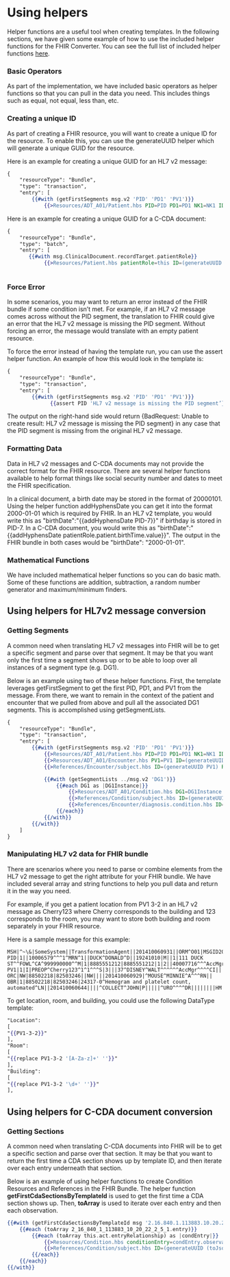 # Using helpers

Helper functions are a useful tool when creating templates. In the following sections, we have given some example of how to use the included helper functions for the FHIR Converter. You can see the full list of included helper functions [here](helper-functions-summary.md).

### Basic Operators

As part of the implementation, we have included basic operators as helper functions so that you can pull in the data you need. This includes things such as equal, not equal, less than, etc.

### Creating a unique ID

As part of creating a FHIR resource, you will want to create a unique ID for the resource. To enable this, you can use the generateUUID helper which will generate a unique GUID for the resource.

Here is an example for creating a unique GUID for an HL7 v2 message:

```hbs
{
    "resourceType": "Bundle",
    "type": "transaction",
    "entry": [
        {{#with (getFirstSegments msg.v2 'PID' 'PD1' 'PV1')}}
            {{>Resources/ADT_A01/Patient.hbs PID=PID PD1=PD1 NK1=NK1 ID=(generateUUID PID)}},
```

Here is an example for creating a unique GUID for a C-CDA document:

```hbs
{
    "resourceType": "Bundle",
    "type": "batch",
    "entry": [
       {{#with msg.ClinicalDocument.recordTarget.patientRole}}
            {{>Resources/Patient.hbs patientRole=this ID=(generateUUID (toJsonString this))}},
  
```

### Force Error

In some scenarios, you may want to return an error instead of the FHIR bundle if some condition isn’t met. For example, if an HL7 v2 message comes across without the PID segment, the translation to FHIR could give an error that the HL7 v2 message is missing the PID segment. Without forcing an error, the message would translate with an empty patient resource.

To force the error instead of having the template run, you can use the assert helper function. An example of how this would look in the template is:

```hbs
{
    "resourceType": "Bundle",
    "type": "transaction",
    "entry": [
        {{#with (getFirstSegments msg.v2 'PID' 'PD1' 'PV1')}}
              {{assert PID 'HL7 v2 message is missing the PID segment’}}
```

The output on the right-hand side would return {BadRequest: Unable to create result: HL7 v2 message is missing the PID segment} in any case that the PID segment is missing from the original HL7 v2 message.

### Formatting Data

Data in HL7 v2 messages and C-CDA documents may not provide the correct format for the FHIR resource. There are several helper functions available to help format things like social security number and dates to meet the FHIR specification.

In a clinical document, a birth date may be stored in the format of 20000101. Using the helper function addHyphensDate you can get it into the format 2000-01-01 which is required by FHIR. In an HL7 v2 template, you would write this as "birthDate":"{{addHyphensDate PID-7}}" if birthday is stored in PID-7. In a C-CDA document, you would write this as "birthDate":"{{addHyphensDate patientRole.patient.birthTime.value}}". The output in the FHIR bundle in both cases would be "birthDate": "2000-01-01".

### Mathematical Functions

We have included mathematical helper functions so you can do basic math. Some of these functions are addition, subtraction, a random number generator and maximum/minimum finders.

## Using helpers for HL7v2 message conversion

### Getting Segments

A common need when translating HL7 v2 messages into FHIR will be to get a specific segment and parse over that segment. It may be that you want only the first time a segment shows up or to be able to loop over all instances of a segment type (e.g. DG1).

Below is an example using two of these helper functions. First, the template leverages getFirstSegment to get the first PID, PD1, and PV1 from the message. From there, we want to remain in the context of the patient and encounter that we pulled from above and pull all the associated DG1 segments. This is accomplished using getSegmentLists.

```hbs
{
    "resourceType": "Bundle",
    "type": "transaction",
    "entry": [
        {{#with (getFirstSegments msg.v2 'PID' 'PD1' 'PV1')}}
            {{>Resources/ADT_A01/Patient.hbs PID=PID PD1=PD1 NK1=NK1 ID=(generateUUID PID)}},
            {{>Resources/ADT_A01/Encounter.hbs PV1=PV1 ID=(generateUUID PV1)}},
            {{>References/Encounter/subject.hbs ID=(generateUUID PV1) REF=(generateUUID PID)}},

            {{#with (getSegmentLists ../msg.v2 'DG1')}}
                {{#each DG1 as |DG1Instance|}}
                    {{>Resources/ADT_A01/Condition.hbs DG1=DG1Instance ID=(generateUUID DG1Instance)}},
                    {{>References/Condition/subject.hbs ID=(generateUUID DG1Instance) REF=(generateUUID ../../PID)}},
                    {{>References/Encounter/diagnosis.condition.hbs ID=(generateUUID ../../PV1) REF=(generateUUID DG1Instance)}},
                {{/each}}
            {{/with}}
        {{/with}}
    ]
}
```

### Manipulating HL7 v2 data for FHIR bundle

There are scenarios where you need to parse or combine elements from the HL7 v2 message to get the right attribute for your FHIR bundle. We have included several array and string functions to help you pull data and return it in the way you need.

For example, if you get a patient location from PV1 3-2 in an HL7 v2 message as Cherry123 where Cherry corresponds to the building and 123 corresponds to the room, you may want to store both building and room separately in your FHIR resource.

Here is a sample message for this example:

```plaintext
MSH|^~\&|SomeSystem||TransformationAgent||201410060931||ORM^O01|MSGID20060307110114|P|2.3
PID|1||10006579^^^1^MRN^1||DUCK^DONALD^D||19241010|M||1|111 DUCK ST^^FOWL^CA^999990000^^M|1|8885551212|8885551212|1|2||40007716^^^AccMgr^VN^1|123121234|||||||||||NO
PV1|1|I|PREOP^Cherry123^1^1^^^S|3|||37^DISNEY^WALT^^^^^^AccMgr^^^^CI|||01||||1|||37^DISNEY^WALT^^^^^^AccMgr^^^^CI|2|40007716^^^AccMgr^VN|4|||||||||||||||||||1||G|||20050110045253||||||
ORC|NW|88502218|82503246||NW||||201410060929|^MOUSE^MINNIE^A^^^RN||
OBR|1|88502218|82503246|24317-0^Hemogram and platelet count, automated^LN||201410060644||||^COLLECT^JOHN|P|||||^URO^^^^DR||||||||HM|O|||||||
```

To get location, room, and building, you could use the following DataType template:

```hbs
"Location":
[
"{{PV1-3-2}}"
],
"Room":
[
"{{replace PV1-3-2 '[A-Za-z]+' ''}}"
],
"Building":
[
"{{replace PV1-3-2 '\d+' ''}}"
],
```

## Using helpers for C-CDA document conversion

### Getting Sections

A common need when translating C-CDA documents into FHIR will be to get a specific section and parse over that section. It may be that you want to return the first time a CDA section shows up by template ID, and then iterate over each entry underneath that section.

Below is an example of using helper functions to create Condition Resources and References in the FHIR Bundle. The helper function **getFirstCdaSectionsByTemplateId** is used to get the first time a CDA section shows up. Then, **toArray** is used to iterate over each entry and then each observation.

```hbs
{{#with (getFirstCdaSectionsByTemplateId msg '2.16.840.1.113883.10.20.22.2.5.1')}}
    {{#each (toArray 2_16_840_1_113883_10_20_22_2_5_1.entry)}}
        {{#each (toArray this.act.entryRelationship) as |condEntry|}}
            {{>Resources/Condition.hbs conditionEntry=condEntry.observation ID=(generateUUID (toJsonString condEntry.observation))}},
            {{>References/Condition/subject.hbs ID=(generateUUID (toJsonString condEntry.observation)) REF=(concat 'Patient/' (generateUUID (toJsonString ../../../msg.ClinicalDocument.recordTarget.patientRole)))}},
        {{/each}}
    {{/each}}
{{/with}}
```
